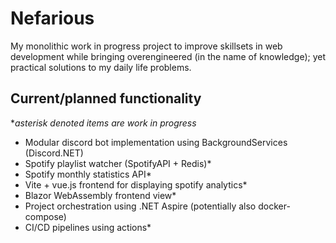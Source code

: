 # Nefarious
My monolithic work in progress project to improve skillsets in web development while bringing overengineered (in the name of knowledge); yet practical solutions to my daily life problems.

## Current/planned functionality
**asterisk denoted items are work in progress*
- Modular discord bot implementation using BackgroundServices (Discord.NET)
- Spotify playlist watcher (SpotifyAPI + Redis)*
- Spotify monthly statistics API*
- Vite + vue.js frontend for displaying spotify analytics*
- Blazor WebAssembly frontend view*
- Project orchestration using .NET Aspire (potentially also docker-compose)
- CI/CD pipelines using actions*
